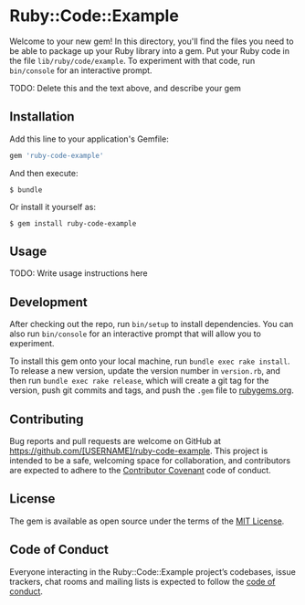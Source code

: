 # Ruby::Code::Example

Welcome to your new gem! In this directory, you'll find the files you need to be able to package up your Ruby library into a gem. Put your Ruby code in the file `lib/ruby/code/example`. To experiment with that code, run `bin/console` for an interactive prompt.

TODO: Delete this and the text above, and describe your gem

## Installation

Add this line to your application's Gemfile:

```ruby
gem 'ruby-code-example'
```

And then execute:

    $ bundle

Or install it yourself as:

    $ gem install ruby-code-example

## Usage

TODO: Write usage instructions here

## Development

After checking out the repo, run `bin/setup` to install dependencies. You can also run `bin/console` for an interactive prompt that will allow you to experiment.

To install this gem onto your local machine, run `bundle exec rake install`. To release a new version, update the version number in `version.rb`, and then run `bundle exec rake release`, which will create a git tag for the version, push git commits and tags, and push the `.gem` file to [rubygems.org](https://rubygems.org).

## Contributing

Bug reports and pull requests are welcome on GitHub at https://github.com/[USERNAME]/ruby-code-example. This project is intended to be a safe, welcoming space for collaboration, and contributors are expected to adhere to the [Contributor Covenant](http://contributor-covenant.org) code of conduct.

## License

The gem is available as open source under the terms of the [MIT License](http://opensource.org/licenses/MIT).

## Code of Conduct

Everyone interacting in the Ruby::Code::Example project’s codebases, issue trackers, chat rooms and mailing lists is expected to follow the [code of conduct](https://github.com/[USERNAME]/ruby-code-example/blob/master/CODE_OF_CONDUCT.md).
